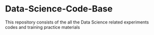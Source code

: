 # Data-Science-Code-Base
This repository consists of the all the Data Science related experiments codes and training practice materials

